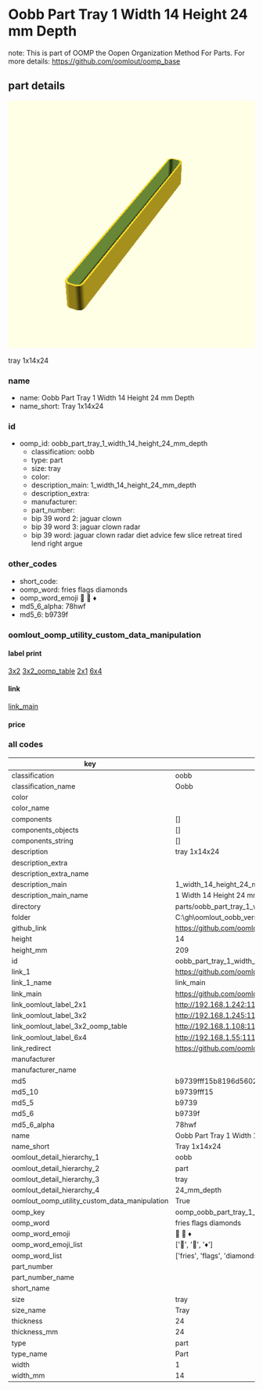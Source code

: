 # Oobb Part Tray 1 Width 14 Height 24 mm Depth  

note: This is part of OOMP the Oopen Organization Method For Parts. For more details: https://github.com/oomlout/oomp_base

##  part details
  

[![](3dpr.png)](3dpr.png)

tray 1x14x24



### name
* name: Oobb Part Tray 1 Width 14 Height 24 mm Depth
* name_short: Tray 1x14x24 
### id
* oomp_id: oobb_part_tray_1_width_14_height_24_mm_depth
  * classification: oobb
  * type: part
  * size: tray
  * color: 
  * description_main: 1_width_14_height_24_mm_depth
  * description_extra: 
  * manufacturer: 
  * part_number: 
  * bip 39 word 2: jaguar clown
  * bip 39 word 3: jaguar clown radar
  * bip 39 word: jaguar clown radar diet advice few slice retreat tired lend right argue

### other_codes
* short_code: 
* oomp_word: fries flags diamonds
* oomp_word_emoji :fries: :flags: :diamonds:
* md5_6_alpha: 78hwf
* md5_6: b9739f






### oomlout_oomp_utility_custom_data_manipulation
#### label print
[3x2](http://192.168.1.245:1112/?label=oomp%2078hwf)
[3x2_oomp_table](http://192.168.1.108:1112/?label=oomp%2078hwf)
[2x1](http://192.168.1.242:1112/?label=oomp%2078hwf)
[6x4](http://192.168.1.55:1112/?label=oomp%2078hwf)    

#### link

[link_main](https://github.com/oomlout/oomlout_oobb_version_4_generated_parts/tree/main/navigation_oomp/oobb/part/tray/1_width_14_height_24_mm_depth/part)                              

#### price







### all codes 
| key | value |  
| --- | --- |  
| classification | oobb |  
| classification_name | Oobb |  
| color |  |  
| color_name |  |  
| components | [] |  
| components_objects | [] |  
| components_string | [] |  
| description | tray 1x14x24 |  
| description_extra |  |  
| description_extra_name |  |  
| description_main | 1_width_14_height_24_mm_depth |  
| description_main_name | 1 Width 14 Height 24 mm Depth |  
| directory | parts/oobb_part_tray_1_width_14_height_24_mm_depth |  
| folder | C:\gh\oomlout_oobb_version_4_generated_parts\parts\oobb_part_tray_1_width_14_height_24_mm_depth |  
| github_link | https://github.com/oomlout/oomlout_oomp_part_src/tree/main/parts/oobb_part_tray_1_width_14_height_24_mm_depth |  
| height | 14 |  
| height_mm | 209 |  
| id | oobb_part_tray_1_width_14_height_24_mm_depth |  
| link_1 | https://github.com/oomlout/oomlout_oobb_version_4_generated_parts/tree/main/navigation_oomp/oobb/part/tray/1_width_14_height_24_mm_depth/part |  
| link_1_name | link_main |  
| link_main | https://github.com/oomlout/oomlout_oobb_version_4_generated_parts/tree/main/navigation_oomp/oobb/part/tray/1_width_14_height_24_mm_depth/part |  
| link_oomlout_label_2x1 | http://192.168.1.242:1112/?label=oomp%2078hwf |  
| link_oomlout_label_3x2 | http://192.168.1.245:1112/?label=oomp%2078hwf |  
| link_oomlout_label_3x2_oomp_table | http://192.168.1.108:1112/?label=oomp%2078hwf |  
| link_oomlout_label_6x4 | http://192.168.1.55:1112/?label=oomp%2078hwf |  
| link_redirect | https://github.com/oomlout/oomlout_oobb_version_4_generated_parts/tree/main/parts/oobb_tray_01_14_24 |  
| manufacturer |  |  
| manufacturer_name |  |  
| md5 | b9739fff15b8196d560203db614b03b9 |  
| md5_10 | b9739fff15 |  
| md5_5 | b9739 |  
| md5_6 | b9739f |  
| md5_6_alpha | 78hwf |  
| name | Oobb Part Tray 1 Width 14 Height 24 mm Depth |  
| name_short | Tray 1x14x24  |  
| oomlout_detail_hierarchy_1 | oobb |  
| oomlout_detail_hierarchy_2 | part |  
| oomlout_detail_hierarchy_3 | tray |  
| oomlout_detail_hierarchy_4 | 24_mm_depth |  
| oomlout_oomp_utility_custom_data_manipulation | True |  
| oomp_key | oomp_oobb_part_tray_1_width_14_height_24_mm_depth |  
| oomp_word | fries flags diamonds |  
| oomp_word_emoji | :fries: :flags: :diamonds: |  
| oomp_word_emoji_list | [':fries:', ':flags:', ':diamonds:'] |  
| oomp_word_list | ['fries', 'flags', 'diamonds'] |  
| part_number |  |  
| part_number_name |  |  
| short_name |  |  
| size | tray |  
| size_name | Tray |  
| thickness | 24 |  
| thickness_mm | 24 |  
| type | part |  
| type_name | Part |  
| width | 1 |  
| width_mm | 14 |  
